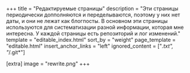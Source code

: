 +++
title = "Редактируемые страницы"
description = "Эти страницы периодически допполняются и переделываются, поэтому у них нет даты, и они не лежат как блогпосты. В основном эти страницы используются для систематизации разной информации, которая мне интересна. У каждой страницы есть репозиторий и лог изменений."
template = "editable_index.html"
sort_by = "weight"
page_template = "editable.html"
insert_anchor_links = "left"
ignored_content = ["*.txt", "*/.git*"]

[extra]
image = "rewrite.png"
+++